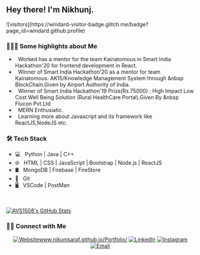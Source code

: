 <h2> Hey there! I'm Nikhunj.</h2>
![visitors](https://windard-visitor-badge.glitch.me/badge?page_id=windard.github.profile)

<h3> 👨🏻‍💻 Some highlights about Me </h3>

-  &nbsp; Worked has a mentor for the team Kainatomous in Smart India Hackathon'20 for frontend development in React.
-  &nbsp; Winner of Smart India Hackathon'20 as a mentor for team Kainatomous: AK15/Knowledge Management System through &nbsp BlockChain.Given by Airport Authority of India.
-  &nbsp; Winner of Smart India Hackathon'19 Prize(Rs.75000) : High Impact Low Cost Well Being Solution (Rural HealthCare Portal).Given By &nbsp Flucon Pvt.Ltd
-  &nbsp; MERN Enthusiatic.
-  &nbsp; Learning more about Javascript and its framework like ReactJS,NodeJS etc.

<h3>🛠 Tech Stack</h3>

- 💻 &nbsp; Python | Java | C++ 
- 🌐 &nbsp; HTML | CSS | JavaScript | Bootstrap | Node.js | ReactJS
- 🛢 &nbsp; MongoDB | Firebase | FireStore
- 🔧 &nbsp; Git 
- 🖥 &nbsp; VSCode | PostMan 

<br/>

[![AVS1508's GitHub Stats](https://github-readme-stats.vercel.app/api?username=NikunjSaraf&show_icons=true)](https://github.com/NikunjSaraf)

<h3> 🤝🏻 Connect with Me </h3>

<p align="center">
<a href="https://www.nikunjsaraf.github.io/Portfolio/"><img alt="Website" src="https://img.shields.io/badge/?style=flat-square&logo=google-chrome">www.nikunjsaraf.github.io/Portfolio/</a>
<a href="https://www.linkedin.com/in/nikunj1205/"><img alt="LinkedIn" src="https://img.shields.io/badge/LinkedIn-Nikunj%20Saraf-blue?style=flat-square&logo=linkedin"></a>
<a href="https://www.instagram.com/nikunj.codes/"><img alt="Instagram" src="https://img.shields.io/badge/Instagram-adityavs__-blue?style=flat-square&logo=instagram"></a>
<a href="mailto:nik.saraf1234@gmail.com"><img alt="Email" src="https://img.shields.io/badge/Email-avsingh@umass.edu-blue?style=flat-square&logo=gmail"></a>
</p>
